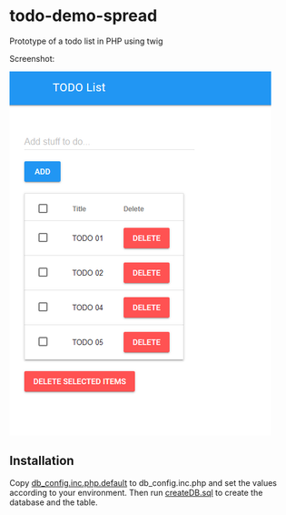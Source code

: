 # todo-demo-spread
Prototype of a todo list in PHP using twig

Screenshot:

![screenshot](example.png)

## Installation
Copy [db_config.inc.php.default](db_config.inc.php.default) to db_config.inc.php
and set the values according to your environment.
Then run [createDB.sql](createDB.sql) to create the database and the table.


